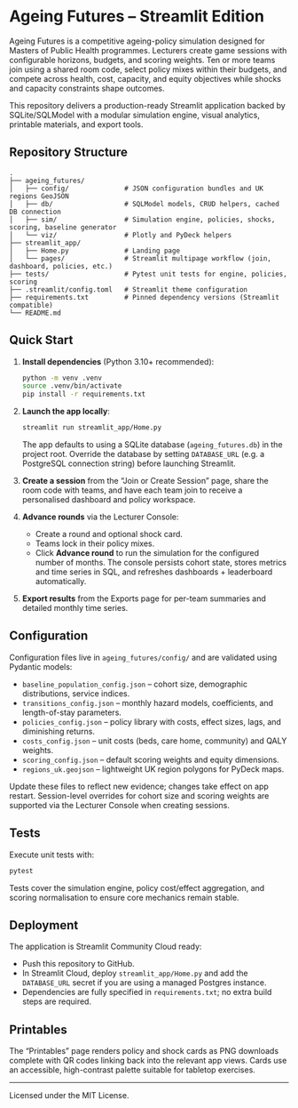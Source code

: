 # Ageing Futures – Streamlit Edition

Ageing Futures is a competitive ageing-policy simulation designed for Masters of Public Health programmes.
Lecturers create game sessions with configurable horizons, budgets, and scoring weights. Ten or more teams join
using a shared room code, select policy mixes within their budgets, and compete across health, cost, capacity,
and equity objectives while shocks and capacity constraints shape outcomes.

This repository delivers a production-ready Streamlit application backed by SQLite/SQLModel with a modular
simulation engine, visual analytics, printable materials, and export tools.

## Repository Structure

```
.
├── ageing_futures/
│   ├── config/              # JSON configuration bundles and UK regions GeoJSON
│   ├── db/                  # SQLModel models, CRUD helpers, cached DB connection
│   ├── sim/                 # Simulation engine, policies, shocks, scoring, baseline generator
│   └── viz/                 # Plotly and PyDeck helpers
├── streamlit_app/
│   ├── Home.py              # Landing page
│   └── pages/               # Streamlit multipage workflow (join, dashboard, policies, etc.)
├── tests/                   # Pytest unit tests for engine, policies, scoring
├── .streamlit/config.toml   # Streamlit theme configuration
├── requirements.txt         # Pinned dependency versions (Streamlit compatible)
└── README.md
```

## Quick Start

1. **Install dependencies** (Python 3.10+ recommended):

   ```bash
   python -m venv .venv
   source .venv/bin/activate
   pip install -r requirements.txt
   ```

2. **Launch the app locally**:

   ```bash
   streamlit run streamlit_app/Home.py
   ```

   The app defaults to using a SQLite database (`ageing_futures.db`) in the project root. Override the database
   by setting `DATABASE_URL` (e.g. a PostgreSQL connection string) before launching Streamlit.

3. **Create a session** from the “Join or Create Session” page, share the room code with teams, and have each team
   join to receive a personalised dashboard and policy workspace.

4. **Advance rounds** via the Lecturer Console:
   - Create a round and optional shock card.
   - Teams lock in their policy mixes.
   - Click **Advance round** to run the simulation for the configured number of months. The console
     persists cohort state, stores metrics and time series in SQL, and refreshes dashboards + leaderboard automatically.

5. **Export results** from the Exports page for per-team summaries and detailed monthly time series.

## Configuration

Configuration files live in `ageing_futures/config/` and are validated using Pydantic models:

- `baseline_population_config.json` – cohort size, demographic distributions, service indices.
- `transitions_config.json` – monthly hazard models, coefficients, and length-of-stay parameters.
- `policies_config.json` – policy library with costs, effect sizes, lags, and diminishing returns.
- `costs_config.json` – unit costs (beds, care home, community) and QALY weights.
- `scoring_config.json` – default scoring weights and equity dimensions.
- `regions_uk.geojson` – lightweight UK region polygons for PyDeck maps.

Update these files to reflect new evidence; changes take effect on app restart. Session-level overrides for
cohort size and scoring weights are supported via the Lecturer Console when creating sessions.

## Tests

Execute unit tests with:

```bash
pytest
```

Tests cover the simulation engine, policy cost/effect aggregation, and scoring normalisation to ensure
core mechanics remain stable.

## Deployment

The application is Streamlit Community Cloud ready:

- Push this repository to GitHub.
- In Streamlit Cloud, deploy `streamlit_app/Home.py` and add the `DATABASE_URL` secret if you are using
  a managed Postgres instance.
- Dependencies are fully specified in `requirements.txt`; no extra build steps are required.

## Printables

The “Printables” page renders policy and shock cards as PNG downloads complete with QR codes linking back
into the relevant app views. Cards use an accessible, high-contrast palette suitable for tabletop exercises.

---

Licensed under the MIT License.
